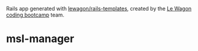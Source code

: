 Rails app generated with [lewagon/rails-templates](https://github.com/lewagon/rails-templates), created by the [Le Wagon coding bootcamp](https://www.lewagon.com) team.
# msl-manager
